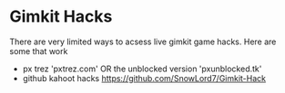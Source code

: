 # Gimkit Hacks

There are very limited ways to acsess live gimkit game hacks.
Here are some that work

- px trez 'pxtrez.com' OR the unblocked version 'pxunblocked.tk'
- github kahoot hacks https://github.com/SnowLord7/Gimkit-Hack
